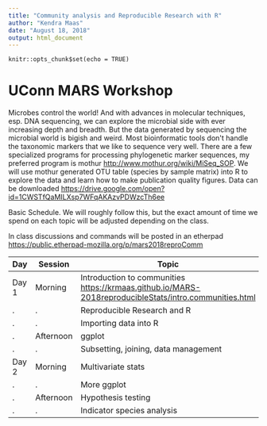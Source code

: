```yaml
---
title: "Community analysis and Reproducible Research with R"
author: "Kendra Maas"
date: "August 18, 2018"
output: html_document
---
```

  
  ```{r setup, include=FALSE}
knitr::opts_chunk$set(echo = TRUE)
```
# UConn MARS Workshop 

Microbes control the world! And with advances in molecular techniques, esp. DNA sequencing, we can explore the microbial side with ever increasing depth and breadth. But the data generated by sequencing the microbial world is bigish and weird. Most bioinformatic tools don't handle the taxonomic markers that we like to sequence very well. There are a few specialized programs for processing phylogenetic marker sequences, my preferred program is mothur <http://www.mothur.org/wiki/MiSeq_SOP>. We will use mothur generated OTU table (species by sample matrix) into R to explore the data and learn how to make publication quality figures. Data can be downloaded <https://drive.google.com/open?id=1CWSTfQaMILXsp7WFqAKAzvPDWzcTh6ee>

Basic Schedule. We will roughly follow this, but the exact amount of time we spend on each topic will be adjusted depending on the class.

In class discussions and commands will be posted in an etherpad <https://public.etherpad-mozilla.org/p/mars2018reproComm>

Day|Session|Topic
------|-------|--------
Day 1|Morning| Introduction to communities <https://krmaas.github.io/MARS-2018reproducibleStats/intro.communities.html>
.|.| Reproducible Research and R
.|.| Importing data into R
.|Afternoon| ggplot
.|.| Subsetting, joining, data management
Day 2|Morning| Multivariate stats
.|.| More ggplot
.|Afternoon| Hypothesis testing
.|.| Indicator species analysis